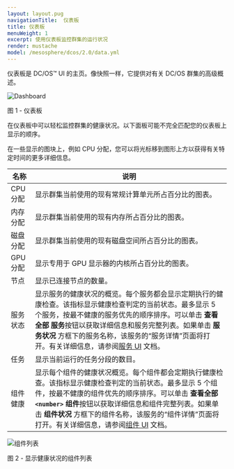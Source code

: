 ```yaml
---
layout: layout.pug
navigationTitle:  仪表板
title: 仪表板
menuWeight: 1
excerpt: 使用仪表板监控群集的运行状况
render: mustache
model: /mesosphere/dcos/2.0/data.yml
---
```

仪表板是 DC/OS&trade; UI 的主页。像快照一样，它提供对有关 DC/OS 群集的高级概述。

![Dashboard](/mesosphere/dcos/cn/2.0/img/GUI-Dashboard.png)

图 1 - 仪表板


在仪表板中可以轻松监控群集的健康状况。以下面板可能不完全匹配您的仪表板上显示的顺序。

在一些显示的图块上，例如 CPU 分配，您可以将光标移到图形上方以获得有关特定时间的更多详细信息。

| 名称 | 说明 |
|-----|-----|
| CPU 分配 | 显示群集当前使用的现有常规计算单元所占百分比的图表。|
| 内存分配 | 显示群集当前使用的现有内存所占百分比的图表。|
| 磁盘分配 | 显示群集当前使用的现有磁盘空间所占百分比的图表。|
| GPU 分配 | 显示专用于 GPU 显示器的内核所占百分比的图表。|
| 节点 | 显示已连接节点的数量。|
| 服务状态 | 显示服务的健康状况的概览。每个服务都会显示定期执行的健康检查。该指标显示健康检查判定的当前状态。最多显示 5 个服务，按最不健康的服务优先的顺序排序。可以单击 **查看全部  服务**按钮以获取详细信息和服务完整列表。如果单击 **服务状况** 方框下的服务名称，该服务的“服务详情”页面将打开。有关详细信息，请参阅[服务 UI](/mesosphere/dcos/cn/2.0/gui/services/) 文档。
| 任务 | 显示当前运行的任务分段的数目。|
| 组件健康 | 显示每个组件的健康状况概览。每个组件都会定期执行健康检查。该指标显示健康检查判定的当前状态。最多显示 5 个组件，按最不健康的组件优先的顺序排序。可以单击 **查看全部 `<number>` 组件**按钮以获取详细信息和组件完整列表。如果单击 **组件状况** 方框下的组件名称，该服务的“组件详情”页面将打开。有关详细信息，请参阅[组件 UI](/mesosphere/dcos/cn/2.0/gui/components/) 文档。

![组件列表](/mesosphere/dcos/cn/2.0/img/GUI-Components-Main_View.png)

图 2 - 显示健康状况的组件列表


